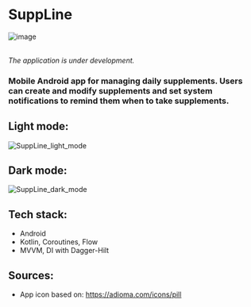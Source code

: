# SuppLine
![image](https://github.com/user-attachments/assets/8fd229bd-776e-4a71-b0df-6f4ce92fb574)


<br /><i> The application is under development. </i>

### Mobile Android app for managing daily supplements. Users can create and modify supplements and set system notifications to remind them when to take supplements.

## Light mode:
![SuppLine_light_mode](https://github.com/user-attachments/assets/50127f9b-9334-420b-b812-6de3e01e26bd)

## Dark mode:
![SuppLine_dark_mode](https://github.com/user-attachments/assets/8693ab2d-b262-4ec9-9e98-17ef1f155fda)

## Tech stack:
- Android
- Kotlin, Coroutines, Flow
- MVVM, DI with Dagger-Hilt

## Sources:
 - App icon based on: https://adioma.com/icons/pill
